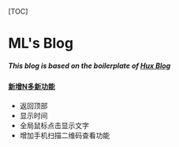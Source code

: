 [TOC]
# ML's Blog 

##### This blog  is  based on the boilerplate of [Hux Blog](https://github.com/Huxpro/huxpro.github.io)

#### [新增N多新功能]()
- 返回顶部
- 显示时间
- 全局鼠标点击显示文字
- 增加手机扫描二维码查看功能